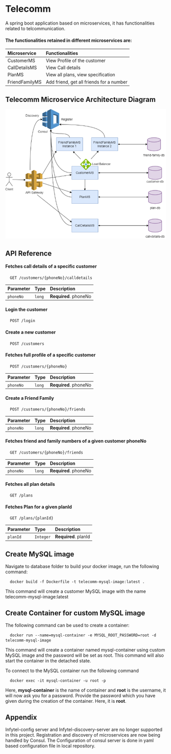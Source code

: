 # Telecomm

A spring boot application based on microservices, it has functionalities related to telcommunication.

#### The functionalities retained in different microservices are:


| Microservice | Functionalities             |
| :----------- | :-------------------------- |
| CustomerMS | View Profile of the customer |
| CallDetailsMS | View Call details |
| PlanMS | View all plans, view specification |
| FriendFamilyMS | Add friend, get all friends for a number |

## Telecomm Microservice Architecture Diagram

![App Screenshot](https://github.com/MirAbbasAli/Telecomm/blob/master/telecomm-design-lb.png)

## API Reference

#### Fetches call details of a specific customer

```
  GET /customers/{phoneNo}/calldetails
```

| Parameter | Type     | Description                |
| :-------- | :------- | :------------------------- |
| `phoneNo` | `long` | **Required**. phoneNo |

#### Login the customer

```
  POST /login
```


#### Create a new customer

```
  POST /customers
```

#### Fetches full profile of a specific customer

```
  POST /customers/{phoneNo}
```

| Parameter | Type     | Description                |
| :-------- | :------- | :------------------------- |
| `phoneNo` | `long` | **Required**. phoneNo |

#### Create a Friend Family

```
  POST /customers/{phoneNo}/friends
```

| Parameter | Type     | Description                |
| :-------- | :------- | :------------------------- |
| `phoneNo` | `long` | **Required**. phoneNo |

#### Fetches friend and family numbers of a given customer phoneNo

```
  GET /customers/{phoneNo}/friends
```

| Parameter | Type     | Description                |
| :-------- | :------- | :------------------------- |
| `phoneNo` | `long` | **Required**. phoneNo |

#### Fetches all plan details

```
  GET /plans
```
#### Fetches Plan for a given planId

```
  GET /plans/{planId}
```

| Parameter | Type     | Description                |
| :-------- | :------- | :------------------------- |
| `planId` | `Integer` | **Required**. planId |



## Create MySQL image
Navigate to database folder to build your docker image, run the following command:

```
  docker build -f Dockerfile -t telecomm-mysql-image:latest .
```
This command will create a customer MySQL image with the name telecomm-mysql-image:latest 

## Create Container for custom MySQL image
The following command can be used to create a container:
```
  docker run --name=mysql-container -e MYSQL_ROOT_PASSWORD=root -d telecomm-mysql-image
```

This command will create a container named mysql-container using custom MySQL image and the password will be set as root. This command will also start the container in the detached state.

To connect to the MySQL container run the following command
```
  docker exec -it mysql-container -u root -p
```
Here, <b>mysql-container</b> is the name of container and <b>root</b> is the username, it will now ask you for a password. Provide the password which you have given during the creation of the container.
Here, it is <b>root</b>. 


## Appendix
Infytel-config server and Infytel-discovery-server are no longer supported in this project. Registration and discovery of microservices are now being handled by Consul. The Configuration of consul server is done in yaml based configuration file in local repository.